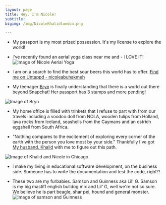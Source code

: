 ```yaml
---
layout: page
title: Hey. I'm Nicole!
subtitle: 
bigimg: /img/NicoleKhalidlondon.png

---
```


- My passport is my most prized possession. It's my license to explore the world!

- I've recently found an aerial yoga class near me and - I LOVE IT! 
![Image of Nicole Aerial Yoga](https://nicoleabuhakmeh.github.io/img/NicoleAerialYoga.JPG)


- I am on a search to find the best sour beers this world has to offer. [Find me on Untappd - nicoleabuhakmeh](http://untpd.it/u/Nicoleabuhakmeh)

- My teenager [Bryn](https://www.instagram.com/bbbrrryyynnnnnn) is finally understanding that there is a world out there beyond Snapchat! Her passport has 3 stamps and more pending! 

![Image of Bryn](https://nicoleabuhakmeh.github.io/img/Bryn.png)


- My home office is filled with trinkets that I refuse to part with from our travels including a voodoo doll from NOLA, wooden tulips from Holland, lava rocks from Iceland, seashells from the Caymans and an ostrich eggshell from South Africa. 

- "Nothing compares to the excitement of exploring every corner of the earth with the person you love most by your side." Thankfully I've got [My husband, Khalid](https://twitter.com/buhakmeh) with me to figure out this path. 

![Image of Khalid and Nicole in Chicago](https://nicoleabuhakmeh.github.io/img/NicoleKhalidChicago.png)


- I make my living in educational software development, on the business side. Someone has to write the documentation and test the code, right?!

- These two are my furbabies.  Samson and Guinness aka Lil' G. Samson is my big mastiff english bulldog mix and Lil' G, well we're not so sure. We believe he is part beagle, shar pei, hound and general monster.  
![Image of samson and Guinness](https://nicoleabuhakmeh.github.io/img/SamsonGuinness.png)









